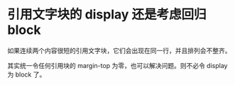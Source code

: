 # 引用文字块的 display 还是考虑回归 block

如果连续两个内容很短的引用文字块，它们会出现在同一行，并且排列会不整齐。

其实统一令任何引用块的 margin-top 为零，也可以解决问题。则不必令 display 为 block 了。

